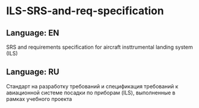 # ILS-SRS-and-req-specification
## Language: EN
SRS and requirements specification for aircraft insttrumental landing system (ILS)
## Language: RU
Стандарт на разработку требований и спецификация требований к авиационной системе посадки по приборам (ILS), выполненные в рамках учебного проекта
